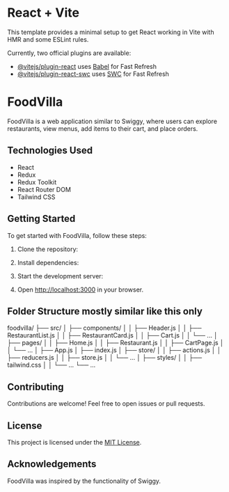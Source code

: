 # React + Vite

This template provides a minimal setup to get React working in Vite with HMR and some ESLint rules.

Currently, two official plugins are available:

- [@vitejs/plugin-react](https://github.com/vitejs/vite-plugin-react/blob/main/packages/plugin-react/README.md) uses [Babel](https://babeljs.io/) for Fast Refresh
- [@vitejs/plugin-react-swc](https://github.com/vitejs/vite-plugin-react-swc) uses [SWC](https://swc.rs/) for Fast Refresh




# FoodVilla

FoodVilla is a web application similar to Swiggy, where users can explore restaurants, view menus, add items to their cart, and place orders.

## Technologies Used

- React
- Redux
- Redux Toolkit
- React Router DOM
- Tailwind CSS

## Getting Started

To get started with FoodVilla, follow these steps:

1. Clone the repository:

2. Install dependencies:

3. Start the development server:

4. Open [http://localhost:3000](http://localhost:5173) in your browser.

## Folder Structure mostly similar like this only 

foodvilla/
├── src/
│ ├── components/
│ │ ├── Header.js
│ │ ├── RestaurantList.js
│ │ ├── RestaurantCard.js
│ │ ├── Cart.js
│ │ └── ...
│ ├── pages/
│ │ ├── Home.js
│ │ ├── Restaurant.js
│ │ ├── CartPage.js
│ │ └── ...
│ ├── App.js
│ ├── index.js
│ ├── store/
│ │ ├── actions.js
│ │ ├── reducers.js
│ │ ├── store.js
│ │ └── ...
│ ├── styles/
│ │ ├── tailwind.css
│ │ └── ...
└── ...





## Contributing

Contributions are welcome! Feel free to open issues or pull requests.

## License

This project is licensed under the [MIT License](LICENSE).

## Acknowledgements

FoodVilla was inspired by the functionality of Swiggy.

